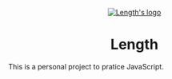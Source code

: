 <p align="center">
  <a href="https://mutheusalmeida.github.io/length/">
    <img src="https://user-images.githubusercontent.com/34585988/76696505-9b816c80-6662-11ea-8980-1e910ab54b2a.png" alt="Length's logo">
  </a>
</p>

<h1 align="center">Length</h1>

This is a personal project to pratice JavaScript.